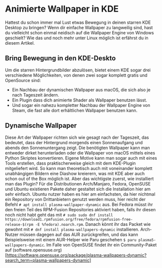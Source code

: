 # Animierte Wallpaper in KDE
Hattest du schon immer mal Lust etwas Bewegung in deinen starren KDE Desktop zu bringen? Wenn dir einfache Wallpaper zu langweilig sind, hast du vielleicht schon einmal neidisch auf die Wallpaper Engine von Windows geschielt? Wie das und noch mehr unter Linux möglich ist erfährst du in diesem Artikel.

## Bring Bewegung in den KDE-Deskto
Um die starren Hintergrundbilder abzulösen, bietet einem KDE sogar drei verschiedene Möglichkeiten, von denen zwei sogar komplett gratis und OpenSource sind:
- Ein Nachbau der dynamischen Wallpaper aus macOS, die sich also je nach Tageszeit ändern.
- Ein Plugin dass dich animierte Shader als Wallpaper benutzen lässt.
- Und sogar ein nahezu kompletter Nachbau der Wallpaper Engine von Steam, die fast alle dort erhältlichen Wallpaper benutzen kann.

## Dynamische Wallpaper
Diese Art der Wallpaper richten sich wie gesagt nach der Tageszeit, das bedeutet, dass der Hintergrund morgends einen Sonnenaufgang und abends den Sonnenuntergang zeigt. Die benötigten Wallpaper kann man entweder dirket herunterladen oder die Wallpaper von macOS mittels eines Python Skriptes konvertieren. Eigene Motive kann man sogar auch mit eines Tools erstellen, dass praktischerweise gleich mit dem KDE-Plugin mitgeliefert wird. So kann man theoretisch auch mit voneinander komplett unabhängigen Bildern eine Diashow kreierern, was mit KDE aber auch schon out of the Box möglich ist.
Aber das wichtigste zuerst, wie installiert man das Plugin? Für die Distributionen Arch/Manjaro, Fedora, OpenSUSE und Ubuntu existieren Pakete daher gestaltet sich die Installation hier am sehr einfach. Ubuntu nutzer haben es hier am einfachsten, da hier nichtmal ein Repository von Drittanbietern genutzt werden muss, hier reicht der Befehl `# apt install plasma-wallpaper-dynamic` aus. Bei Fedora müsst ihr den freien Teil des RPM-Fusion Repositories aktiviert haben, falls ihr diesen noch nicht habt geht das mit `# sudo sudo dnf install https://download1.rpmfusion.org/free/fedora/rpmfusion-free-release-$(rpm -E %fedora).noarch.rpm`. Danach könnt ihr das Packet wie gewohnt mit `# dnf install plasma-wallpapers-dynamic` installieren. Arch-Nutzer müssen dagegen auf das AUR zurückgreifen, und das kann Beispielsweise mit einem AUR-Helper wie Paru geschehen `$ paru plasma5-wallpapers-dynamic`. Im Falle von OpenSUSE findet ihr ein Community-Paket auf (software.opensuse.org)[https://software.opensuse.org/package/plasma-wallpapers-dynamic?search_term=plasma-wallpapers-dynamic]

